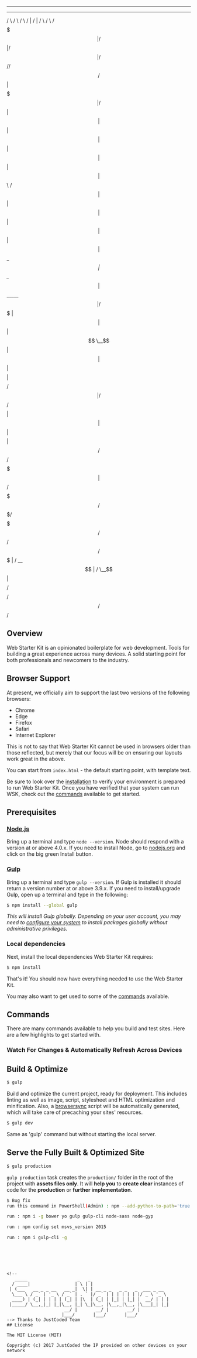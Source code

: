 

 ____________



 _______    ______    ______    _______   _______   ______   _______    ______
/       \  /      \  /      \  /       | /       | /      \ /       \  /      \
$$$$$$$  |/$$$$$$  |/$$$$$$  |/$$$$$$$/ /$$$$$$$/  $$$$$$  |$$$$$$$  |/$$$$$$  |
$$ |  $$ |$$ |  $$ |$$ |  $$ |$$ |      $$      \  /    $$ |$$ |  $$ |$$ |  $$ |
$$ |  $$ |$$ \__$$ |$$ \__$$ |$$ \_____  $$$$$$  |/$$$$$$$ |$$ |  $$ |$$ \__$$ |
$$ |  $$ |$$    $$ |$$    $$/ $$       |/     $$/ $$    $$ |$$ |  $$ |$$    $$ |
$$/   $$/  $$$$$$$ | $$$$$$/   $$$$$$$/ $$$$$$$/   $$$$$$$/ $$/   $$/  $$$$$$$ |
          /  \__$$ |                                                  /  \__$$ |
          $$    $$/                                                   $$    $$/
           $$$$$$/                                                     $$$$$$/


## Overview

Web Starter Kit is an opinionated boilerplate for web development. Tools for building a great experience across many devices. A solid starting point for both professionals and newcomers to the industry.




## Browser Support

At present, we officially aim to support the last two versions of the following browsers:

* Chrome
* Edge
* Firefox
* Safari
* Internet Explorer

This is not to say that Web Starter Kit cannot be used in browsers older than those reflected, but merely that our focus will be on ensuring our layouts work great in the above.




You can start from `index.html` - the default starting point, with template text.

Be sure to look over the [installation](#install) to verify your environment is prepared to run Web Starter Kit.
Once you have verified that your system can run WSK, check out the [commands](#commands) available to get started.








## Prerequisites

### [Node.js](https://nodejs.org)

Bring up a terminal and type `node --version`.
Node should respond with a version at or above 4.0.x.
If you need to install Node, go to [nodejs.org](https://nodejs.org) and click on the big green Install button.

### [Gulp](http://gulpjs.com)

Bring up a terminal and type `gulp --version`.
If Gulp is installed it should return a version number at or above 3.9.x.
If you need to install/upgrade Gulp, open up a terminal and type in the following:

```sh
$ npm install --global gulp
```

*This will install Gulp globally. Depending on your user account, you may need to [configure your system](https://github.com/sindresorhus/guides/blob/master/npm-global-without-sudo.md) to install packages globally without administrative privileges.*


### Local dependencies

Next, install the local dependencies Web Starter Kit requires:

```sh
$ npm install
```

That's it! You should now have everything needed to use the Web Starter Kit.


You may also want to get used to some of the [commands](#commands) available.



## Commands

There are many commands available to help you build and test sites. Here are a few highlights to get started with.

### Watch For Changes & Automatically Refresh Across Devices

## Build & Optimize

```sh
$ gulp
```

Build and optimize the current project, ready for deployment.
This includes linting as well as image, script, stylesheet and HTML optimization and minification.
Also, a [browsersync](https://browsersync.io/)
script will be automatically generated, which will take care of precaching your sites' resources.


```sh
$ gulp dev
```

Same as 'gulp' command but without starting the local server.


## Serve the Fully Built & Optimized Site

```sh
$ gulp production
```

`gulp production` task creates the `production/` folder in the root of the project with **assets files only**. It will **help you** to **create clear** instances of code for the **production** or **further implementation**.

```sh
$ Bug fix
run this command in PowerShell(Admin) : npm --add-python-to-path='true' --debug install --global windows-build-tools

run : npm i -g bower yo gulp gulp-cli node-sass node-gyp

run : npm config set msvs_version 2015

run : npm i gulp-cli -g
```


```





<!--
   _____                   _   _
  / ____|                 | \ | |
 | (___   __ _ _ __   __ _|  \| | __ _ _   _ _   _  ___ _ __
  \___ \ / _` | '_ \ / _` | . ` |/ _` | | | | | | |/ _ \ '_ \
  ____) | (_| | | | | (_| | |\  | (_| | |_| | |_| |  __/ | | |
 |_____/ \__,_|_| |_|\__, |_| \_|\__, |\__,_|\__, |\___|_| |_|
                      __/ |       __/ |       __/ |
                     |___/       |___/       |___/
--> Thanks to JustCoded Team
## License

The MIT License (MIT)

Copyright (c) 2017 JustCoded the IP provided on other devices on your network

